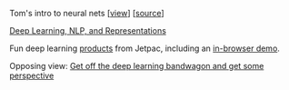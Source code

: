 Tom's intro to neural nets [[view](https://rawgit.com/Gimperion/neuralnet/master/index.html)] [[source](https://github.com/Gimperion/neuralnet/)]

[Deep Learning, NLP, and Representations](http://colah.github.io/posts/2014-07-NLP-RNNs-Representations/)

Fun deep learning [products](https://www.jetpac.com/deepbelief) from Jetpac, including an [in-browser demo](https://www.jetpac.com/deepbeliefdemo).

Opposing view: [Get off the deep learning bandwagon and get some perspective](http://www.pyimagesearch.com/2014/06/09/get-deep-learning-bandwagon-get-perspective/)
